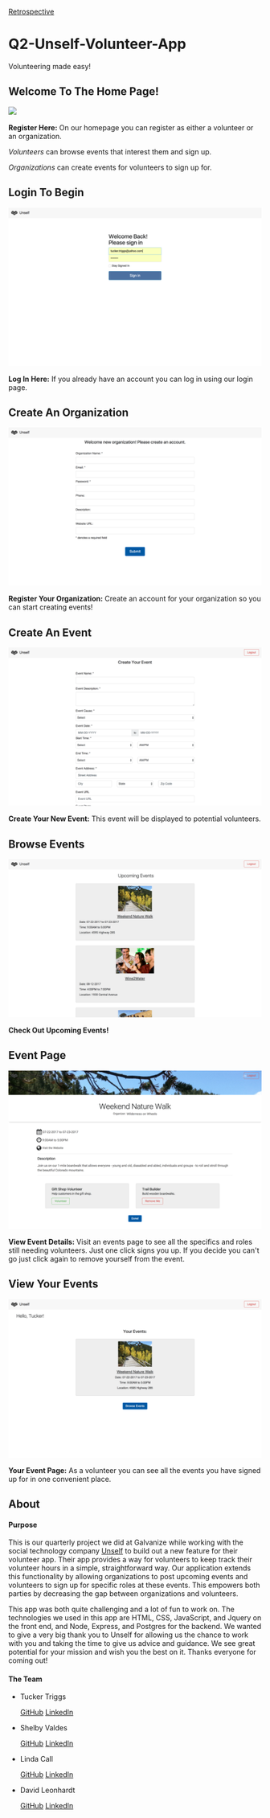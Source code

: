 
[Retrospective](retro.md "Retrospective")


# Q2-Unself-Volunteer-App

Volunteering made easy!



## Welcome To The Home Page!

![](project_screenshots/Screenshot2017-06-1609.23.06.png)

**Register Here:** On our homepage you can register as either a volunteer or an organization.

*Volunteers* can browse events that interest them and sign up.

*Organizations* can create events for volunteers to sign up for.



## Login To Begin

![](project_screenshots/Screenshot2017-06-1609.23.42.png)

**Log In Here:** If you already have an account you can log in using our login page.



## Create An Organization

![](project_screenshots/Screenshot2017-06-1609.26.12.png)

**Register Your Organization:** Create an account for your organization so you can start creating events!



## Create An Event

![](project_screenshots/Screenshot2017-06-1609.43.09.png)

**Create Your New Event:** This event will be displayed to potential volunteers.



## Browse Events

![](project_screenshots/Screenshot2017-06-1609.29.16.png)

**Check Out Upcoming Events!**



## Event Page

![](project_screenshots/Screenshot2017-06-1609.44.47.png)

**View Event Details:** Visit an events page to see all the specifics and roles still needing volunteers. Just one click signs you up. If you decide you can't go just click again to remove yourself from the event.



  ## View Your Events

![](project_screenshots/Screenshot2017-06-1609.44.32.png)

**Your Event Page:** As a volunteer you can see all the events you have signed up for in one convenient place.



## About

#### Purpose

This is our quarterly project we did at Galvanize while working with the social technology company [Unself](https://www.unself.com/welcome "Unself") to build out a new feature for their volunteer app. Their app provides a way for volunteers to keep track their volunteer hours in a simple, straightforward way. Our application extends this functionality by allowing organizations to post upcoming events and volunteers to sign up for specific roles at these events. This empowers both parties by decreasing the gap between organizations and volunteers.

This app was both quite challenging and a lot of fun to work on. The technologies we used in this app are HTML, CSS, JavaScript, and Jquery on the front end, and Node, Express, and Postgres for the backend. We wanted to give a very big thank you to Unself for allowing us the chance to work with you and taking the time to give us advice and guidance. We see great potential for your mission and wish you the best on it. Thanks everyone for coming out!



#### The Team

- Tucker Triggs

  [GitHub](https://github.com/tuckpuck "GitHub Page") [LinkedIn](https://www.linkedin.com/in/tuckertriggs/ "LinkedIn Page")

- Shelby Valdes

  [GitHub](https://github.com/rsvaldes "GitHub Page") [LinkedIn](https://www.linkedin.com/in/shelby-valdes-287a9313b/ "LinkedIn Page")

- Linda Call

  [GitHub](https://github.com/lindacall4home "GitHub Page") [LinkedIn](https://www.linkedin.com/in/linda-call/ "LinkedIn Page")

- David Leonhardt

  [GitHub](https://github.com/dwleonhardt "GitHub Page") [LinkedIn](https://www.linkedin.com/in/dwleonhardt/ "LinkedIn Page")
